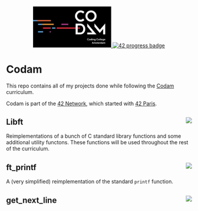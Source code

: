 <p align="center">
    <a href="https://codam.nl/en">
        <img width="42%" alt="Codam logo" src="assets/codam_logo.jpg">
    </a>
    <a href="https://github.com/JaeSeoKim/badge42">
        <img width="55%" alt="42 progress badge" src="https://badge42.vercel.app/api/v2/claekcqmw00110fmjh5mbj39o/stats?cursusId=21&coalitionId=58">
    </a>
</p>

# Codam

This repo contains all of my projects done while following the [Codam](https://codam.nl/en) curriculum.

Codam is part of the [42 Network](https://www.42network.org/), which started with [42 Paris](https://42.fr/en).

## Libft <a href="https://github.com/JaeSeoKim/badge42"><img align="right" src="https://badge42.vercel.app/api/v2/claekcqmw00110fmjh5mbj39o/project/2820078"></a>

Reimplementations of a bunch of C standard library functions and some additional utility functons. These functions will be used throughout the rest of the curriculum.

## ft_printf <a href="https://github.com/JaeSeoKim/badge42"><img align="right" src="https://badge42.vercel.app/api/v2/claekcqmw00110fmjh5mbj39o/project/2866598"></a>

A (very simplified) reimplementation of the standard `printf` function.

## get_next_line <a href="https://github.com/JaeSeoKim/badge42"><img align="right" src="https://badge42.vercel.app/api/v2/claekcqmw00110fmjh5mbj39o/project/2876570"></a>

